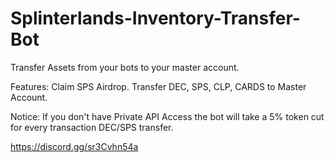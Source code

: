# Splinterlands-Inventory-Transfer-Bot
Transfer Assets from your bots to your master account.

Features: 
Claim SPS Airdrop.
Transfer DEC, SPS, CLP, CARDS to Master Account.

Notice: If you don't have Private API Access the bot will take a 5% token cut for every transaction DEC/SPS transfer.

https://discord.gg/sr3Cvhn54a
